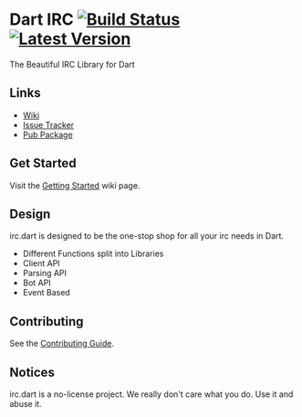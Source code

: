 # Dart IRC [![Build Status](https://drone.io/github.com/DirectMyFile/irc.dart/status.png)](https://drone.io/github.com/DirectMyFile/irc.dart/latest) [![Latest Version](http://img.shields.io/badge/pub-1.3.3-blue.svg)](http://pub.dartlang.org/packages/irc)

The Beautiful IRC Library for Dart

## Links

- [Wiki](https://github.com/DirectMyFile/irc.dart/wiki/Home)
- [Issue Tracker](https://github.com/DirectMyFile/irc.dart/issues)
- [Pub Package](https://pub.dartlang.org/packages/irc)

## Get Started

Visit the [Getting Started](https://github.com/DirectMyFile/irc.dart/wiki/Getting-Started) wiki page.

## Design

irc.dart is designed to be the one-stop shop for all your irc needs in Dart.

- Different Functions split into Libraries
- Client API
- Parsing API
- Bot API
- Event Based

## Contributing

See the [Contributing Guide](https://github.com/DirectMyFile/irc.dart/blob/master/CONTRIBUTING.md).

## Notices

irc.dart is a no-license project. We really don't care what you do. Use it and abuse it.
